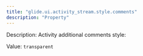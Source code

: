 ```yaml
---
title: "glide.ui.activity_stream.style.comments"
description: "Property"
---
```


Description: Activity additional comments style:

Value: `transparent`